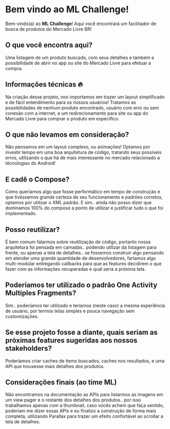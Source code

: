# Bem vindo ao ML Challenge!

Bem-vindo(a) ao **ML Challenge**! Aqui você encontrará um facilitador de busca de produtos do Mercado Livre BR!

## O que você encontra aqui?

Uma listagem de um produto buscado, com seus detalhes e também a possibilidade de abrir no app ou site do Mercado Livre para efetuar a compra.

## Informações técnicas 🔥

Na criação desse projeto, nos importamos em trazer um layout simplificado e de fácil entendimento para os nossos usuários! Tratamos as possibilidades de nenhum produto encontrado, usuário com erro ou sem conexão com a internet, e um redirecionamento para site ou app do Mercado Livre para comprar o produto em específico.

## O que não levamos em consideração?

Não pensamos em um layout complexo, ou animações! Optamos por investir tempo em uma boa arquitetura de código, tratando seus possíveis erros, utilizando o que há de mais interessante no mercado relacionado a técnologias do Android!

## E cadê o Compose?️

Como queríamos algo que fosse performático em tempo de construção e que tivéssemos grande certeza de seu funcionamento e padrões corretos, optamos por utilizar o XML padrão. E sim.. ainda não posso dizer que dominamos 100% do compose a ponto de utilizar e justificar tudo o que foi implementado.

## Posso reutilizar?

É bem comum falarmos sobre reutilização de código, portanto nossa arquitetura foi pensada em camadas.. podendo utilizar da listagem para frente, ou apenas a tela de detalhes.. se fossemos construir algo pensando em atender uma grande quantidade de desenvolvedores, faríamos algo multi-modular entregando callbacks para que as features decidirem o que fazer com as informações recuperadas e qual seria a próxima tela.


## Poderíamos ter utilizado o padrão One Activity Multiples Fragments?

Sim.. poderíamos ter utilizado e teríamos (neste caso) a mesma experiência de usuário, por termos telas simples e pouca navegação sem customizações.

## Se esse projeto fosse a diante, quais seriam as próximas features sugeridas aos nossos stakeholders?

Poderíamos criar caches de items buscados, caches nos resultados, e uma API que trouxesse mais detalhes dos produtos.

## Considerações finais (ao time ML)

Não encontramos na documentação as APIs para listarmos as imagens em um view pager e o restante dos detalhes dos produtos.. por isso trabalhamos apenas com a thumbnail, caso vocês achem que faça sentido, poderiam me dizer essas APIs e eu finalizo a construção de forma mais completa, utilizando Parallax para trazer um efeito confortável ao scrollar a tela de detalhes.
